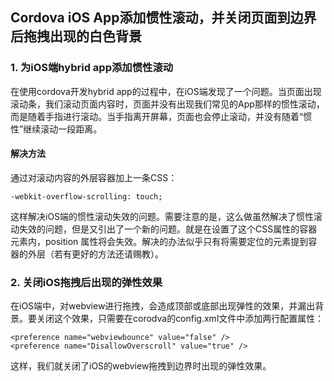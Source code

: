 ## Cordova iOS App添加惯性滚动，并关闭页面到边界后拖拽出现的白色背景

### 1. 为iOS端hybrid app添加惯性滚动

在使用cordova开发hybrid app的过程中，在iOS端发现了一个问题。当页面出现滚动条，我们滚动页面内容时，页面并没有出现我们常见的App那样的惯性滚动，而是随着手指进行滚动。当手指离开屏幕，页面也会停止滚动，并没有随着“惯性”继续滚动一段距离。

#### 解决方法

通过对滚动内容的外层容器加上一条CSS：

```
-webkit-overflow-scrolling: touch;
```

这样解决iOS端的惯性滚动失效的问题。需要注意的是，这么做虽然解决了惯性滚动失效的问题，但是又引出了一个新的问题。就是在设置了这个CSS属性的容器元素内，position 属性将会失效。解决的办法似乎只有将需要定位的元素提到容器的外层（若有更好的方法还请赐教）。

### 2. 关闭iOS拖拽后出现的弹性效果

在iOS端中，对webview进行拖拽，会造成顶部或底部出现弹性的效果，并漏出背景。要关闭这个效果，只需要在corodva的config.xml文件中添加两行配置属性：

```
<preference name="webviewbounce" value="false" />
<preference name="DisallowOverscroll" value="true" />
```

这样，我们就关闭了iOS的webview拖拽到边界时出现的弹性效果。